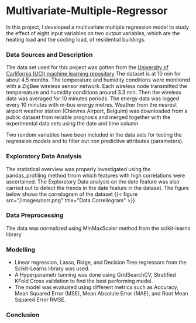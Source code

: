 # Multivariate-Multiple-Regressor

In this project, I developed a multivariate multiple regression model to study the
effect of eight input variables on two output variables, which are the heating load and
the cooling load, of residential buildings.

### Data Sources and Description
The data set used for this project was gotten from the 
[University of Carlifornia (UCI) machine learning repository](https://archive.ics.uci.edu/ml/machine-learning-database/00374)
The dataset is at 10 min for about 4.5 months. The temperature and humidity conditions were monitored with a ZigBee wireless sensor network. Each wireless node transmitted the tempereature and humidity conditions around 3.3 min.
Then the wireless data was averaged for 10 minutes periods. The energy data was logged every 10 minutes with m-bus energy metres. Weather from the nearest airport weather station (Chievres Airport, Belguim) was downloaded from a public dataset from reliable prognosis and merged together with the experimental data sets using the date and time column 

Two random variables have been included in the data sets for testing the regression models and to filter out non predictive attributes (parameters). 

### Exploratory Data Analysis
The statistical overview was properly investigated using the pandas_profiling method frrom which features with high correlations were ascertained.
The Exploratory Data analysis on the date feature was also carried out to detect the trends in the date feature in the dataset.
The figure below shows the correlogram of the dataset
{{< figure src="/images/corr.png" title="Data Correllogram" >}}


### Data Preprocessing
The data was normalized using MinMaxScaler method from the scikit-learns library

### Modelling 
* Linear regression, Lasso, Ridge, and Decision Tree regressors from the Scikit-Learns library was used. 
* A Hyperparametr tunning was done using GridSearchCV, Stratified KFold Cross validation to find the best performing model.
* The model was evaluated using different metrics such as Accuracy, Mean Squared Error (MSE), Mean Absolute Error (MAE), and Root Mean Squared Error RMSE.

### Conclusion